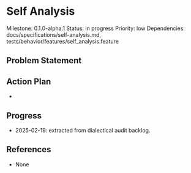 # Self Analysis
Milestone: 0.1.0-alpha.1
Status: in progress
Priority: low
Dependencies: docs/specifications/self-analysis.md, tests/behavior/features/self_analysis.feature

## Problem Statement
<description>


## Action Plan
- <tasks>

## Progress
- 2025-02-19: extracted from dialectical audit backlog.

## References
- None
